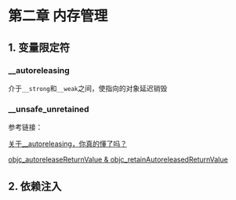 # 第二章 内存管理

## 1. 变量限定符

### __autoreleasing

介于`__strong`和`__weak`之间，使指向的对象延迟销毁

### __unsafe_unretained



参考链接：

[关于__autoreleasing，你真的懂了吗？](https://blog.csdn.net/junjun150013652/article/details/53149145)

[objc_autoreleaseReturnValue & objc_retainAutoreleasedReturnValue](https://www.jianshu.com/p/5ec8fdef8e7e)

## 2. 依赖注入



